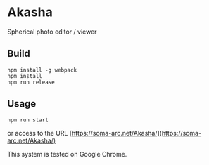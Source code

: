 # Akasha
Spherical photo editor / viewer

## Build

``` shell
npm install -g webpack
npm install
npm run release
```

## Usage

``` shell
npm run start
```
or access to the URL [https://soma-arc.net/Akasha/](https://soma-arc.net/Akasha/)

This system is tested on Google Chrome.
